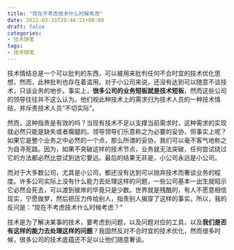 ```yaml
---
title: "现在不考虑技术什么时候考虑"
date: 2022-03-31T20:44:21+08:00
draft: false
categories:
- 技术随笔
tags:
- 技术随笔
---
```


技术情结总是一个可以批判的东西，可以被用来批判任何不合时宜的技术优化思想，然而，此种批判也存在着滥用。对于小公司来说，还没有达到可以随意不谈技术，只谈业务的地步。事实上，**很多公司的业务短板就是技术短板**，然而这些公司的领导往往并不这么认为。他们视此种技术上的需求归为技术人员的一种技术情结，并斥责技术人员“不切实际”。

然而，这种指责是有效的吗？当现有技术不足以支撑当前需求时，这种需求的实现就必然只能是缺失或者瘸腿的。领导领导们乐意称之为必要的妥协，但事实上呢？如果它是整个业务之中必然的一个点，那么所谓的妥协，我们可以毫不客气地称之为自寻死路。因为，如果不突破这样的技术节点，业务就无法突破，任何尝试绕过它的方法都必然比尝试到达它要远。最后的结果无非是，小公司永远是小公司。

而对于大多数公司，尤其是小公司，都还没有达到可以抛弃技术而奢谈业务的程度。许多公司实际上没有什么能力去处理这样的问题，一些公司基本一出生就昭示它必然会死去，可以渡到彼岸的毕竟只是少数。世界就是残酷的，有人不愿意相信现实，宁愿做梦，然后把压力传给别人，指责别人揭穿了这样的事实。所以，我的反问是：“现在不考虑技术什么时候考虑？”

技术是为了解决某事的技术，要考虑到问题，以及问题对应的工具，以及**我们是否有这样的能力去处理这样的问题**？我固然反对不合时宜的技术优化，然而很多时候，很多公司的技术底蕴还不足以让他们随意奢谈。
